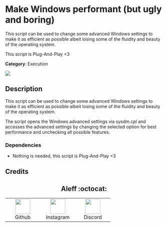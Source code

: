 # Make Windows performant (but ugly and boring)

This script can be used to change some advanced Windows settings to make it as efficient as possible albeit losing some of the fluidity and beauty of the operating system.

This script is Plug-And-Play <3

**Category**: Execution

![](Make_Windows_performant_but_ugly_and_boring.gif)

## Description

This script can be used to change some advanced Windows settings to make it as efficient as possible albeit losing some of the fluidity and beauty of the operating system.

The script opens the Windows advanced settings via sysdm.cpl and accesses the advanced settings by changing the selected option for best performance and unchecking all possible features.

### Dependencies

* Nothing is needed, this script is Plug-And-Play <3

## Credits

<h2 align="center"> Aleff :octocat: </h2>
<div align=center>
<table>
  <tr>
    <td align="center" width="96">
      <a href="https://github.com/aleff-github">
        <img src=https://github.com/aleff-github/aleff-github/blob/main/img/github.png?raw=true width="48" height="48" />
      </a>
      <br>Github
    </td>
    <td align="center" width="96">
      <a href="https://www.instagram.com/alessandro_greco_aka_aleff/">
        <img src=https://github.com/aleff-github/aleff-github/blob/main/img/instagram.png?raw=true width="48" height="48" />
      </a>
      <br>Instagram
    </td>
    <td align="center" width="96">
      <a href="https://www.linkedin.com/in/alessandro-greco-aka-aleff/">
        <img src=https://github.com/aleff-github/aleff-github/blob/main/img/linkedin.png?raw=true width="48" height="48" />
      </a>
      <br>Discord
    </td>
  </tr>
</table>
</div>